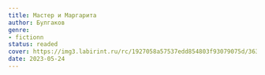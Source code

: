 ```yaml
---
title: Мастер и Маргарита
author: Булгаков
genre:
- fictionn
status: readed
cover: https://img3.labirint.ru/rc/1927058a57537edd854803f93079075d/363x561q80/books67/668307/cover.jpg?1618673120
date: 2023-05-24
---
```


